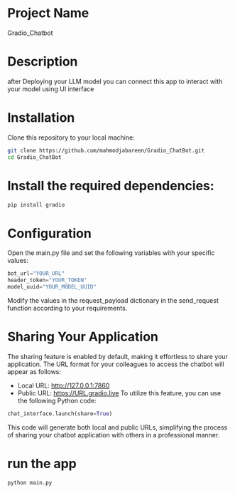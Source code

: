 
# **Project Name**
Gradio_Chatbot
# **Description**
after Deploying your LLM model you can connect this app to interact with your model using UI interface
# **Installation**
Clone this repository to your local machine:
```bash
git clone https://github.com/mahmodjabareen/Gradio_ChatBot.git 
cd Gradio_ChatBot
```
# **Install the required dependencies:**
```bash
pip install gradio
```
# **Configuration**
Open the main.py file and set the following variables with your specific values:

```python
bot_url="YOUR_URL"
header_token="YOUR_TOKEN"
model_uuid="YOUR_MODEL_UUID"
```
Modify the values in the request_payload dictionary in the send_request function according to your requirements.
# **Sharing Your Application**
The sharing feature is enabled by default, making it effortless to share your application. The URL format for your colleagues to access the chatbot will appear as follows:
-   Local URL: http://127.0.0.1:7860
-   Public URL: https://URL.gradio.live
To utilize this feature, you can use the following Python code:
```python
chat_interface.launch(share=True)
```
This code will generate both local and public URLs, simplifying the process of sharing your chatbot application with others in a professional manner.
# **run the app**
```python
python main.py
```

